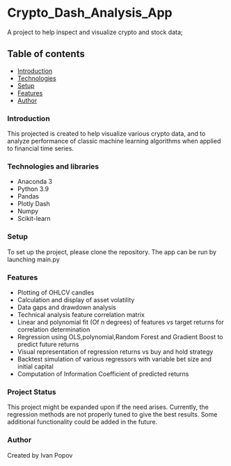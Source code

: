 # Crypto_Dash_Analysis_App

A project to help inspect and visualize crypto and stock data;

## Table of contents

* [Introduction](#Introduction)
* [Technologies](#Technologies)
* [Setup](#setup)
* [Features](#features)
* [Author](#Author)

### Introduction

This projected is created to help visualize various crypto data, and to analyze performance of classic machine learning
algorithms when applied to financial time series.

### Technologies and libraries

* Anaconda 3
* Python 3.9
* Pandas
* Plotly Dash
* Numpy
* Scikit-learn


### Setup

To set up the project, please clone the repository.
The app can be run by launching main.py

### Features

* Plotting of OHLCV candles
* Calculation and display of asset volatility
* Data gaps and drawdown analysis
* Technical analysis feature correlation matrix
* Linear and polynomial fit (Of n degrees) of features vs target returns for correlation determination
* Regression using OLS,polynomial,Random Forest and Gradient Boost to predict future returns
* Visual representation of regression returns vs buy and hold strategy
* Backtest simulation of various regressors with variable bet size and initial capital
* Computation of Information Coefficient of predicted returns

### Project Status
This project might be expanded upon if the need arises.
Currently, the regression methods are not properly tuned to give the best results.
Some additional functionality could be added in the future.

### Author

Created by Ivan Popov

